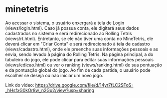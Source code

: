 # minetetris
Ao acessar o sistema, o usuário enxergará a tela de Login (views/login.html). Caso já possua conta, ele digitará seus dados cadastrados no sistema e será redirecionado ao Rolling Tetris (views/rt.html). Entretanto, se ele não tiver uma conta no MineTetris, ele deverá clicar em "Criar Conta" e será redirecionado à tela de cadastro (views/cadastro.html), onde ele preenche suas informações pessoais e as envia, sendo levado à página do Rolling Tetris.
Na página principal, a do tabuleiro do jogo, ele pode clicar para editar suas informações pessoais (views/edicao.html) ou ver o ranking (views/ranking.html) de sua pontuação e da pontuação global do jogo. Ao fim de cada partida, o usuário pode escolher se deseja ou não iniciar um novo jogo.

Link do vídeo: https://drive.google.com/file/d/14yr7fLC2SFoS-_hHsfxG0kOr8w_n2Gu2/view?usp=sharing